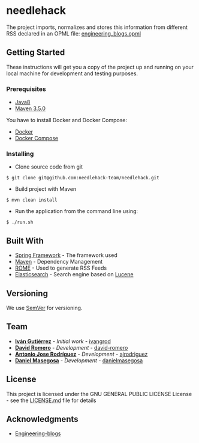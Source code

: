 # needlehack

The project imports, normalizes and stores this information from different RSS declared in an OPML file: [engineering_blogs.opml](.src/main/resources/opml/engineering_blogs.opml)

## Getting Started

These instructions will get you a copy of the project up and running on your local machine for development and testing purposes.

### Prerequisites

- [Java8](http://www.oracle.com/technetwork/java/javase/downloads/index.html)
- [Maven 3.5.0](https://maven.apache.org/download.cgi)

You have to install Docker and Docker Compose:

- [Docker](https://docs.docker.com/installation/#installation)
- [Docker Compose](https://docs.docker.com/compose/install)

### Installing

* Clone source code from git

```
$ git clone git@github.com:needlehack-team/needlehack.git
```

* Build project with Maven

```
$ mvn clean install
```

* Run the application from the command line using:

```
$ ./run.sh
```

## Built With

* [Spring Framework](https://spring.io/) - The framework used
* [Maven](https://maven.apache.org/) - Dependency Management
* [ROME](https://rometools.github.io/rome/) - Used to generate RSS Feeds
* [Elasticsearch](https://www.elastic.co/products/elasticsearch) - Search engine based on [Lucene](https://lucene.apache.org/core/)

## Versioning

We use [SemVer](http://semver.org/) for versioning.

## Team

* **[Iván Gutiérrez](https://twitter.com/ivan_GRod)** - *Initial work* - [ivangrod](https://github.com/ivangrod)
* **[David Romero](https://twitter.com/davromalc)** - *Development* - [david-romero](https://github.com/david-romero)
* **[Antonio Jose Rodríguez](https://twitter.com/aj2r)** - *Development* - [ajrodriguez](https://github.com/ajrodriguez)
* **[Daniel Masegosa](https://twitter.com/danielmasegosa)** - *Development* - [danielmasegosa](https://github.com/danielmasegosa)

## License

This project is licensed under the GNU GENERAL PUBLIC LICENSE License - see the [LICENSE.md](LICENSE.md) file for details

## Acknowledgments

* [Engineering-blogs](https://github.com/kilimchoi/engineering-blogs)
